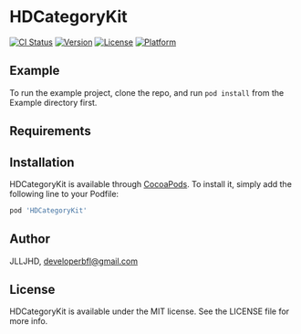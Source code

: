 # HDCategoryKit

[![CI Status](https://img.shields.io/travis/JLLJHD/HDCategoryKit.svg?style=flat)](https://travis-ci.org/JLLJHD/HDCategoryKit)
[![Version](https://img.shields.io/cocoapods/v/HDCategoryKit.svg?style=flat)](https://cocoapods.org/pods/HDCategoryKit)
[![License](https://img.shields.io/cocoapods/l/HDCategoryKit.svg?style=flat)](https://cocoapods.org/pods/HDCategoryKit)
[![Platform](https://img.shields.io/cocoapods/p/HDCategoryKit.svg?style=flat)](https://cocoapods.org/pods/HDCategoryKit)

## Example

To run the example project, clone the repo, and run `pod install` from the Example directory first.

## Requirements

## Installation

HDCategoryKit is available through [CocoaPods](https://cocoapods.org). To install
it, simply add the following line to your Podfile:

```ruby
pod 'HDCategoryKit'
```

## Author

JLLJHD, developerbfl@gmail.com

## License

HDCategoryKit is available under the MIT license. See the LICENSE file for more info.
